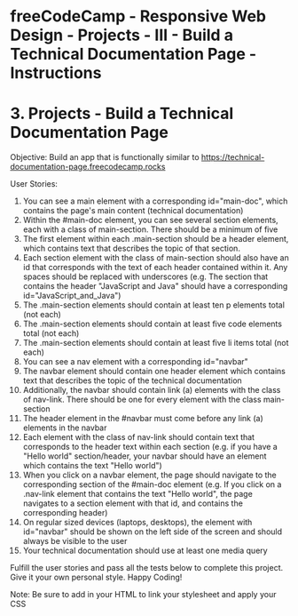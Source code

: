 # freeCodeCamp - Responsive Web Design - Projects - III - Build a Technical Documentation Page - Instructions

# 3. Projects - Build a Technical Documentation Page

Objective: Build an app that is functionally similar to https://technical-documentation-page.freecodecamp.rocks

User Stories:

  1.  You can see a main element with a corresponding id="main-doc", which contains the page's main content (technical documentation)
  2.  Within the #main-doc element, you can see several section elements, each with a class of main-section. There should be a minimum of five
  3.  The first element within each .main-section should be a header element, which contains text that describes the topic of that section.
  4.  Each section element with the class of main-section should also have an id that corresponds with the text of each header contained within it. Any spaces should be replaced with underscores (e.g. The section that contains the header "JavaScript and Java" should have a corresponding id="JavaScript_and_Java")
  5.  The .main-section elements should contain at least ten p elements total (not each)
  6.  The .main-section elements should contain at least five code elements total (not each)
  7.  The .main-section elements should contain at least five li items total (not each)
  8.  You can see a nav element with a corresponding id="navbar"
  9.  The navbar element should contain one header element which contains text that describes the topic of the technical documentation
  10.  Additionally, the navbar should contain link (a) elements with the class of nav-link. There should be one for every element with the class main-section
  11.  The header element in the #navbar must come before any link (a) elements in the navbar
  12.  Each element with the class of nav-link should contain text that corresponds to the header text within each section (e.g. if you have a "Hello world" section/header, your navbar should have an element which contains the text "Hello world")
  13.  When you click on a navbar element, the page should navigate to the corresponding section of the #main-doc element (e.g. If you click on a .nav-link element that contains the text "Hello world", the page navigates to a section element with that id, and contains the corresponding header)
  14.  On regular sized devices (laptops, desktops), the element with id="navbar" should be shown on the left side of the screen and should always be visible to the user
  15.  Your technical documentation should use at least one media query

Fulfill the user stories and pass all the tests below to complete this project. Give it your own personal style. Happy Coding!

Note: Be sure to add <link rel="stylesheet" href="styles.css"> in your HTML to link your stylesheet and apply your CSS

